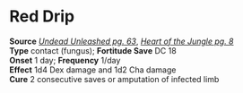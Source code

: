 # Red Drip

**Source** [_Undead Unleashed pg. 63_](http://paizo.com/products/btpy991t?Pathfinder-Campaign-Setting-Undead-Unleashed), [_Heart of the Jungle pg. 8_](http://paizo.com/store/downloads/pathfinder/pathfinderChronicles/pathfinderRPG/v5748btpy8evh)  
**Type** contact (fungus); **Fortitude Save** DC 18  
**Onset** 1 day; **Frequency** 1/day  
**Effect** 1d4 Dex damage and 1d2 Cha damage  
**Cure** 2 consecutive saves or amputation of infected limb